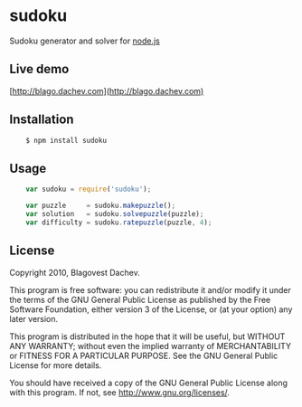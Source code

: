 
# sudoku
      

Sudoku generator and solver for [node.js](http://nodejs.org)

## Live demo
[http://blago.dachev.com](http://blago.dachev.com)

## Installation

``` bash
    $ npm install sudoku
```

## Usage

``` javascript
    var sudoku = require('sudoku');

    var puzzle     = sudoku.makepuzzle();
    var solution   = sudoku.solvepuzzle(puzzle);
    var difficulty = sudoku.ratepuzzle(puzzle, 4);
```


## License
Copyright 2010, Blagovest Dachev.

This program is free software: you can redistribute it and/or modify
it under the terms of the GNU General Public License as published by
the Free Software Foundation, either version 3 of the License, or
(at your option) any later version.

This program is distributed in the hope that it will be useful,
but WITHOUT ANY WARRANTY; without even the implied warranty of
MERCHANTABILITY or FITNESS FOR A PARTICULAR PURPOSE.  See the
GNU General Public License for more details.

You should have received a copy of the GNU General Public License
along with this program.  If not, see <http://www.gnu.org/licenses/>.
